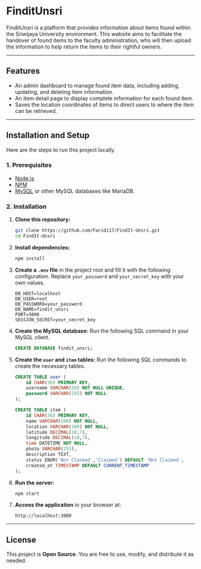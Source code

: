 # FinditUnsri

FinditUnsri is a platform that provides information about items found within the Sriwijaya University environment. This website aims to facilitate the handover of found items to the faculty administration, who will then upload the information to help return the items to their rightful owners.

---

## Features

-   An admin dashboard to manage found item data, including adding, updating, and deleting item information.
-   An item detail page to display complete information for each found item.
-   Saves the location coordinates of items to direct users to where the item can be retrieved.

---

## Installation and Setup

Here are the steps to run this project locally.

### 1. Prerequisites

-   [Node.js](https://nodejs.org/)
-   [NPM](https://www.npmjs.com/)
-   [MySQL](https://www.mysql.com/) or other MySQL databases like MariaDB.

### 2. Installation

1.  **Clone this repository:**
    ```bash
    git clone https://github.com/Faridi17/FindIt-Unsri.git
    cd FindIt-Unsri
    ```

2.  **Install dependencies:**
    ```bash
    npm install
    ```

3.  **Create a `.env` file** in the project root and fill it with the following configuration. Replace `your_password` and `your_secret_key` with your own values.
    ```env
    DB_HOST=localhost
    DB_USER=root
    DB_PASSWORD=your_password
    DB_NAME=findit_unsri
    PORT=3000
    SESSION_SECRET=your_secret_key
    ```

4.  **Create the MySQL database:**
    Run the following SQL command in your MySQL client.
    ```sql
    CREATE DATABASE findit_unsri;
    ```

5.  **Create the `user` and `item` tables:**
    Run the following SQL commands to create the necessary tables.
    ```sql
    CREATE TABLE user (
        id CHAR(36) PRIMARY KEY,
        username VARCHAR(50) NOT NULL UNIQUE,
        password VARCHAR(255) NOT NULL
    );

    CREATE TABLE item (
        id CHAR(36) PRIMARY KEY,
        name VARCHAR(100) NOT NULL,
        location VARCHAR(100) NOT NULL,
        latitude DECIMAL(10,7),
        longitude DECIMAL(10,7),
        time DATETIME NOT NULL,
        photo VARCHAR(255),
        description TEXT,
        status ENUM('Not Claimed','Claimed') DEFAULT 'Not Claimed',
        created_at TIMESTAMP DEFAULT CURRENT_TIMESTAMP
    );
    ```

6.  **Run the server:**
    ```bash
    npm start
    ```

7.  **Access the application** in your browser at:
    ```
    http://localhost:3000
    ```

---

## License

This project is **Open Source**. You are free to use, modify, and distribute it as needed.